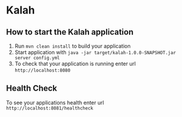 # Kalah

How to start the Kalah application
---

1. Run `mvn clean install` to build your application
1. Start application with `java -jar target/kalah-1.0.0-SNAPSHOT.jar server config.yml`
1. To check that your application is running enter url `http://localhost:8080`

Health Check
---

To see your applications health enter url `http://localhost:8081/healthcheck`
